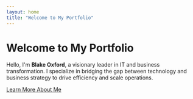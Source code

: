 ```yaml
---
layout: home
title: "Welcome to My Portfolio"
---
```


<h1>Welcome to My Portfolio</h1>
<p>Hello, I'm <strong>Blake Oxford</strong>, a visionary leader in IT and business transformation. I specialize in bridging the gap between technology and business strategy to drive efficiency and scale operations.</p>
<p><a href="/about/" class="btn">Learn More About Me</a></p>